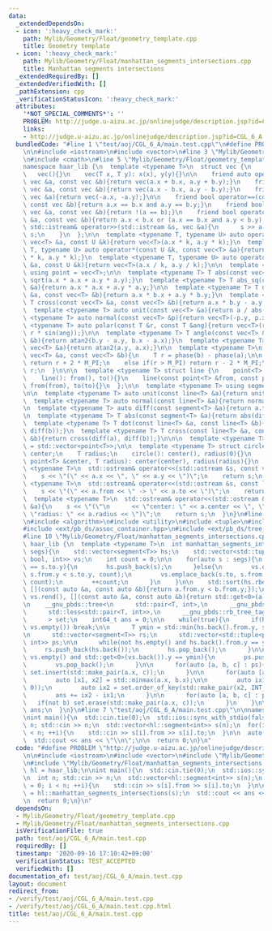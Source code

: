 ```yaml
---
data:
  _extendedDependsOn:
  - icon: ':heavy_check_mark:'
    path: Mylib/Geometry/Float/geometry_template.cpp
    title: Geometry template
  - icon: ':heavy_check_mark:'
    path: Mylib/Geometry/Float/manhattan_segments_intersections.cpp
    title: Manhattan segments intersections
  _extendedRequiredBy: []
  _extendedVerifiedWith: []
  _pathExtension: cpp
  _verificationStatusIcon: ':heavy_check_mark:'
  attributes:
    '*NOT_SPECIAL_COMMENTS*': ''
    PROBLEM: http://judge.u-aizu.ac.jp/onlinejudge/description.jsp?id=CGL_6_A
    links:
    - http://judge.u-aizu.ac.jp/onlinejudge/description.jsp?id=CGL_6_A
  bundledCode: "#line 1 \"test/aoj/CGL_6_A/main.test.cpp\"\n#define PROBLEM \"http://judge.u-aizu.ac.jp/onlinejudge/description.jsp?id=CGL_6_A\"\
    \n\n#include <iostream>\n#include <vector>\n#line 3 \"Mylib/Geometry/Float/geometry_template.cpp\"\
    \n#include <cmath>\n#line 5 \"Mylib/Geometry/Float/geometry_template.cpp\"\n\n\
    namespace haar_lib {\n  template <typename T>\n  struct vec {\n    T x, y;\n \
    \   vec(){}\n    vec(T x, T y): x(x), y(y){}\n\n    friend auto operator+(const\
    \ vec &a, const vec &b){return vec(a.x + b.x, a.y + b.y);}\n    friend auto operator-(const\
    \ vec &a, const vec &b){return vec(a.x - b.x, a.y - b.y);}\n    friend auto operator-(const\
    \ vec &a){return vec(-a.x, -a.y);}\n\n    friend bool operator==(const vec &a,\
    \ const vec &b){return a.x == b.x and a.y == b.y;}\n    friend bool operator!=(const\
    \ vec &a, const vec &b){return !(a == b);}\n    friend bool operator<(const vec\
    \ &a, const vec &b){return a.x < b.x or (a.x == b.x and a.y < b.y);}\n\n    friend\
    \ std::istream& operator>>(std::istream &s, vec &a){\n      s >> a.x >> a.y; return\
    \ s;\n    }\n  };\n\n  template <typename T, typename U> auto operator*(const\
    \ vec<T> &a, const U &k){return vec<T>(a.x * k, a.y * k);}\n  template <typename\
    \ T, typename U> auto operator*(const U &k, const vec<T> &a){return vec<T>(a.x\
    \ * k, a.y * k);}\n  template <typename T, typename U> auto operator/(const vec<T>\
    \ &a, const U &k){return vec<T>(a.x / k, a.y / k);}\n\n  template <typename T>\
    \ using point = vec<T>;\n\n  template <typename T> T abs(const vec<T> &a){return\
    \ sqrt(a.x * a.x + a.y * a.y);}\n  template <typename T> T abs_sq(const vec<T>\
    \ &a){return a.x * a.x + a.y * a.y;}\n\n  template <typename T> T dot(const vec<T>\
    \ &a, const vec<T> &b){return a.x * b.x + a.y * b.y;}\n  template <typename T>\
    \ T cross(const vec<T> &a, const vec<T> &b){return a.x * b.y - a.y * b.x;}\n\n\
    \  template <typename T> auto unit(const vec<T> &a){return a / abs(a);}\n  template\
    \ <typename T> auto normal(const vec<T> &p){return vec<T>(-p.y, p.x);}\n\n  template\
    \ <typename T> auto polar(const T &r, const T &ang){return vec<T>(r * cos(ang),\
    \ r * sin(ang));}\n\n  template <typename T> T angle(const vec<T> &a, const vec<T>\
    \ &b){return atan2(b.y - a.y, b.x - a.x);}\n  template <typename T> T phase(const\
    \ vec<T> &a){return atan2(a.y, a.x);}\n\n  template <typename T>\n  T angle_diff(const\
    \ vec<T> &a, const vec<T> &b){\n    T r = phase(b) - phase(a);\n\n    if(r < -M_PI)\
    \ return r + 2 * M_PI;\n    else if(r > M_PI) return r - 2 * M_PI;\n    return\
    \ r;\n  }\n\n\n  template <typename T> struct line {\n    point<T> from, to;\n\
    \    line(): from(), to(){}\n    line(const point<T> &from, const point<T> &to):\
    \ from(from), to(to){}\n  };\n\n  template <typename T> using segment = line<T>;\n\
    \n\n  template <typename T> auto unit(const line<T> &a){return unit(a.to - a.from);}\n\
    \  template <typename T> auto normal(const line<T> &a){return normal(a.to - a.from);}\n\
    \n  template <typename T> auto diff(const segment<T> &a){return a.to - a.from;}\n\
    \n  template <typename T> T abs(const segment<T> &a){return abs(diff(a));}\n\n\
    \  template <typename T> T dot(const line<T> &a, const line<T> &b){return dot(diff(a),\
    \ diff(b));}\n  template <typename T> T cross(const line<T> &a, const line<T>\
    \ &b){return cross(diff(a), diff(b));}\n\n\n  template <typename T> using polygon\
    \ = std::vector<point<T>>;\n\n  template <typename T> struct circle {\n    point<T>\
    \ center;\n    T radius;\n    circle(): center(), radius(0){}\n    circle(const\
    \ point<T> &center, T radius): center(center), radius(radius){}\n  };\n\n  template\
    \ <typename T>\n  std::ostream& operator<<(std::ostream &s, const vec<T> &a){\n\
    \    s << \"(\" << a.x << \", \" << a.y << \")\";\n    return s;\n  }\n\n  template\
    \ <typename T>\n  std::ostream& operator<<(std::ostream &s, const line<T> &a){\n\
    \    s << \"(\" << a.from << \" -> \" << a.to << \")\";\n    return s;\n  }\n\n\
    \  template <typename T>\n  std::ostream& operator<<(std::ostream &s, const circle<T>\
    \ &a){\n    s << \"(\"\n      << \"center: \" << a.center << \", \"\n      <<\
    \ \"radius: \" << a.radius << \")\";\n    return s;\n  }\n}\n#line 3 \"Mylib/Geometry/Float/manhattan_segments_intersections.cpp\"\
    \n#include <algorithm>\n#include <utility>\n#include <tuple>\n#include <climits>\n\
    #include <ext/pb_ds/assoc_container.hpp>\n#include <ext/pb_ds/tree_policy.hpp>\n\
    #line 10 \"Mylib/Geometry/Float/manhattan_segments_intersections.cpp\"\n\nnamespace\
    \ haar_lib {\n  template <typename T>\n  int manhattan_segments_intersections(std::vector<segment<T>>\
    \ segs){\n    std::vector<segment<T>> hs;\n    std::vector<std::tuple<point<T>,\
    \ bool, int>> vs;\n    int count = 0;\n\n    for(auto s : segs){\n      if(s.from.y\
    \ == s.to.y){\n        hs.push_back(s);\n      }else{\n        vs.emplace_back(s.from,\
    \ s.from.y < s.to.y, count);\n        vs.emplace_back(s.to, s.from.y > s.to.y,\
    \ count);\n        ++count;\n      }\n    }\n\n    std::sort(hs.rbegin(), hs.rend(),\
    \ [](const auto &a, const auto &b){return a.from.y < b.from.y;});\n    std::sort(vs.rbegin(),\
    \ vs.rend(), [](const auto &a, const auto &b){return std::get<0>(a).y < std::get<0>(b).y;});\n\
    \n    __gnu_pbds::tree<\n      std::pair<T, int>,\n      __gnu_pbds::null_type,\n\
    \      std::less<std::pair<T, int>>,\n      __gnu_pbds::rb_tree_tag,\n      __gnu_pbds::tree_order_statistics_node_update\n\
    \      > set;\n    int64_t ans = 0;\n\n    while(true){\n      if(hs.empty() or\
    \ vs.empty()) break;\n\n      T ymin = std::min(hs.back().from.y, std::get<0>(vs.back()).y);\n\
    \n      std::vector<segment<T>> rs;\n      std::vector<std::tuple<point<T>, bool,\
    \ int>> ps;\n\n      while(not hs.empty() and hs.back().from.y == ymin){\n   \
    \     rs.push_back(hs.back());\n        hs.pop_back();\n      }\n\n      while(not\
    \ vs.empty() and std::get<0>(vs.back()).y == ymin){\n        ps.push_back(vs.back());\n\
    \        vs.pop_back();\n      }\n\n      for(auto [a, b, c] : ps){\n        if(b)\
    \ set.insert(std::make_pair(a.x, c));\n      }\n\n      for(auto [a, b] : rs){\n\
    \        auto [x1, x2] = std::minmax(a.x, b.x);\n\n        auto ix1 = set.order_of_key(std::make_pair(x1,\
    \ 0));\n        auto ix2 = set.order_of_key(std::make_pair(x2, INT_MAX));\n\n\
    \        ans += ix2 - ix1;\n      }\n\n      for(auto [a, b, c] : ps){\n     \
    \   if(not b) set.erase(std::make_pair(a.x, c));\n      }\n    }\n\n    return\
    \ ans;\n  }\n}\n#line 7 \"test/aoj/CGL_6_A/main.test.cpp\"\n\nnamespace hl = haar_lib;\n\
    \nint main(){\n  std::cin.tie(0);\n  std::ios::sync_with_stdio(false);\n\n  int\
    \ n; std::cin >> n;\n  std::vector<hl::segment<int>> s(n);\n  for(int i = 0; i\
    \ < n; ++i){\n    std::cin >> s[i].from >> s[i].to;\n  }\n\n  auto ans = hl::manhattan_segments_intersections(s);\n\
    \  std::cout << ans << \"\\n\";\n\n  return 0;\n}\n"
  code: "#define PROBLEM \"http://judge.u-aizu.ac.jp/onlinejudge/description.jsp?id=CGL_6_A\"\
    \n\n#include <iostream>\n#include <vector>\n#include \"Mylib/Geometry/Float/geometry_template.cpp\"\
    \n#include \"Mylib/Geometry/Float/manhattan_segments_intersections.cpp\"\n\nnamespace\
    \ hl = haar_lib;\n\nint main(){\n  std::cin.tie(0);\n  std::ios::sync_with_stdio(false);\n\
    \n  int n; std::cin >> n;\n  std::vector<hl::segment<int>> s(n);\n  for(int i\
    \ = 0; i < n; ++i){\n    std::cin >> s[i].from >> s[i].to;\n  }\n\n  auto ans\
    \ = hl::manhattan_segments_intersections(s);\n  std::cout << ans << \"\\n\";\n\
    \n  return 0;\n}\n"
  dependsOn:
  - Mylib/Geometry/Float/geometry_template.cpp
  - Mylib/Geometry/Float/manhattan_segments_intersections.cpp
  isVerificationFile: true
  path: test/aoj/CGL_6_A/main.test.cpp
  requiredBy: []
  timestamp: '2020-09-16 17:10:42+09:00'
  verificationStatus: TEST_ACCEPTED
  verifiedWith: []
documentation_of: test/aoj/CGL_6_A/main.test.cpp
layout: document
redirect_from:
- /verify/test/aoj/CGL_6_A/main.test.cpp
- /verify/test/aoj/CGL_6_A/main.test.cpp.html
title: test/aoj/CGL_6_A/main.test.cpp
---
```

